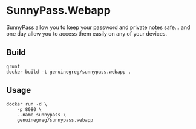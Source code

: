 # SunnyPass.Webapp

SunnyPass allow you to keep your password and private notes safe... and one day allow you to access them easily on any of your devices.


## Build

    grunt
    docker build -t genuinegreg/sunnypass.webapp .


## Usage

    docker run -d \
        -p 8080 \
        --name sunnypass \
        genuinegreg/sunnypass.webapp